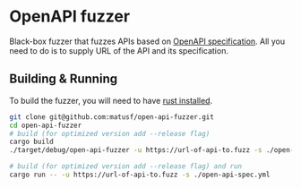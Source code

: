 # OpenAPI fuzzer

Black-box fuzzer that fuzzes APIs based on [OpenAPI specification](https://github.com/OAI/OpenAPI-Specification/). All you need to do is to supply URL of the API and its specification.

## Building & Running

To build the fuzzer, you will need to have [rust installed](https://www.rust-lang.org/learn/get-started).

```sh
git clone git@github.com:matusf/open-api-fuzzer.git
cd open-api-fuzzer
# build (for optimized version add --release flag)
cargo build
./target/debug/open-api-fuzzer -u https://url-of-api-to.fuzz -s ./open-api-spec.yml

# build (for optimized version add --release flag) and run
cargo run -- -u https://url-of-api-to.fuzz -s ./open-api-spec.yml
```
